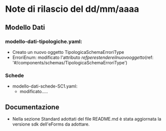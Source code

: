 # Note di rilascio del dd/mm/aaaa



## Modello Dati


### modello-dati-tipologiche.yaml:

  * Creato un nuovo oggetto TipologicaSchemaErroriType
  * ErroriEnum: modificato l'attributo $ref per estendere il nuovo oggetto ($ref: '#/components/schemas/TipologicaSchemaErroriType')
    
### Schede

* modello-dati-schede-SC1.yaml:
  * modificato.....

## Documentazione

* Nella sezione Standard adottati del file README.md è stata aggiornata la versione sdk dell'eForms da adottare.
